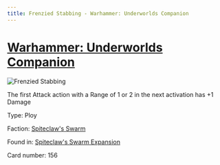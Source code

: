 ```yaml
---
title: Frenzied Stabbing - Warhammer: Underworlds Companion
---
```


# [Warhammer: Underworlds Companion](https://guidokessels.github.io/wh-underworlds)

  

![Frenzied Stabbing](https://warhammerunderworlds.com/wp-content/uploads/sites/6/2018/02/156_ENG.png)

The first Attack action with a Range of 1 or 2 in the next activation has +1 Damage

Type: Ploy

Faction: [Spiteclaw's Swarm](https://guidokessels.github.io/wh-underworlds/factions/spiteclaws-swarm)

Found in: [Spiteclaw's Swarm Expansion](https://guidokessels.github.io/wh-underworlds/locations/spiteclaws-swarm-expansion)

Card number: 156
